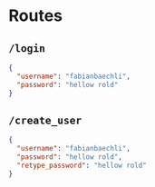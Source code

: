 # Routes
## `/login`
```json
{
  "username": "fabianbaechli",
  "password": "hellow rold"
}
```
## `/create_user`
```json
{
  "username": "fabianbaechli",
  "password": "hellow rold",
  "retype_password": "hellow rold"
}
```
